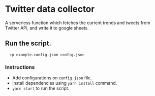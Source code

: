 # Twitter data collector

A serverless function which fetches the current trends and tweets from Twitter API, and write it to google sheets.


## Run the script.

```
  cp example.config.json config.json
```

### Instructions

- Add configurations on `config.json` file.
- install dependencies using `yarn install` command.
- `yarn start` to run the script.
